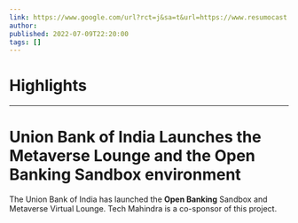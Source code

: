 ```yaml
---
link: https://www.google.com/url?rct=j&sa=t&url=https://www.resumocast.com.br/union-bank-of-india-launches-the-metaverse-lounge-and-the-open-banking-sandbox-environment/&ct=ga&cd=CAIyHzVmNjkxZDEzNTU2NWU1MTc6Y29tLmJyOnB0OkJSOkw&usg=AOvVaw3lkbla7dX5LGarS6OC1zog
author:  
published: 2022-07-09T22:20:00
tags: []
---
```

# Highlights


---
# Union Bank of India Launches the Metaverse Lounge and the <b>Open Banking</b> Sandbox environment
The Union Bank of India has launched the **Open Banking** Sandbox and Metaverse Virtual Lounge. Tech Mahindra is a co-sponsor of this project.